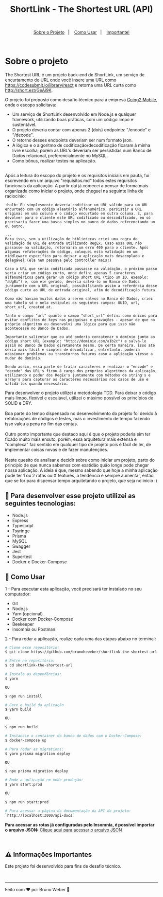 <br>

<h1 align="center">
ShortLink - The Shortest URL (API)
</h1>

<br>

<p align="center">
  <a href="#sobre-o-projeto">Sobre o Projeto</a>&nbsp;&nbsp;&nbsp;|&nbsp;&nbsp;&nbsp;
  <a href="#pushpin-como-usar">Como Usar</a>&nbsp;&nbsp;&nbsp;|&nbsp;&nbsp;&nbsp;
  <a href="#warning-informações-importantes">Importante!</a>
</p>

<br>

# Sobre o projeto

The Shortest URL é um projeto back-end de ShortLink, um serviço de encurtamento de URL onde você insere uma URL como https://codesubmit.io/library/react e retorna uma URL curta como http://short.est/GeAi9K.

O projeto foi proposto como desafio técnico para a empresa [Going2 Mobile](https://going2.com.br/), onde o escopo solicitava:

- Um serviço de ShortLink desenvolvido em Node.js e qualquer framework, utilizando boas práticas, com um código limpo e sustentável.
- O projeto deveria contar com apenas 2 (dois) endpoints: "/encode" e "/decode".
- O retorno desses endpoints deveriam ser num formato json.
- A lógica e o algoritmo de codificação/decodificação ficaram à minha livre escolha, porém as URL's deveriam ser persistidas num Banco de Dados relacional, preferencialmente no MySQL.
- Como bônus, realizar testes na aplicação.

<br>Após a leitura do escopo do projeto e os requisitos iniciais em pauta, fui escrevendo em um arquivo "requisitos.md" todos estes requisitos funcionais da aplicação. A partir daí já comecei a pensar de forma mais organizada como iniciar o projeto, onde cheguei na seguinte linha de raciocínio:

    :bulb: Eu simplesmente deveria codificar um URL válido para um URL encurtado com um código aleatório alfanumérico, persistir a URL original em uma coluna e o código encurtado em outra coluna. E, para devolver para o cliente este URL codificado ou descodificado, eu só precisaria fazer uma busca simples no banco de dados referenciando um ou outro.

    ...
    Para isso, sem a utilização de bibliotecas criei uma regra de validação de URL de entrada utilizando RegEx. Caso essa URL não passasse na validação, retornaria um erro 400 para o cliente. Após algumas refatorações do código, coloquei esta validação em um middleware específico para deixar a aplicação mais desacoplada e delegável (ela nem passava pelo controller mais!)

    Caso a URL que seria codificada passasse na validação, o próximo passo seria criar um código curto, onde defini apenas 5 caracteres alfanuméricos para gerar um código short URL (tipo um ID, exemplo: "aUg8i") e, com ele gerado, deveria salvá-lo no Banco de Dados juntamente com a URL original, possibilitando assim a referência desse código curto ao URL de entrada original, afim de decodificação futura.

    Como não haviam muitos dados a serem salvos no Banco de Dados, criei uma tabela só e nela estipulei os seguintes campos: UUID, url, short_url, created_at.

    Tanto o campo "url" quanto o campo "short_url" defini como únicos para evitar conflitos de keys nas pesquisas e gravações - apesar de que no próprio algoritmo eu desenvolvi uma lógica para que isso não acontecesse no Banco de Dados.

    Importante salientar que eu até poderia concatenar o domínio junto ao código short URL (exemplo: "http://dominio.com/a1b2c") e salvá-lo assim no Banco de Dados diretamente mesmo. De certa maneira, isso até seria mais fácil e simples de decodificar, entretanto, poderia ocasionar problemas ou transtornos futuros caso a aplicação viesse a mudar de domínio.

    Sendo assim, essa parte de tratar caracteres e realizar o "encode" e "decode" das URL's ficou à cargo dos próprios algoritmos da aplicação, utilizando o poder dos RegEx's juntamente com métodos de string's e array's para capturar os caracteres necessários nos casos de uso e validá-los quando necessário.

Para desenvolver o projeto utilizei a metodologia TDD. Para deixar o código mais limpo, flexível e escalável, utilizei o máximo possível os princípios de SOLID e DRY.
<br><br>Boa parte do tempo dispensado no desenvolvimento do projeto foi devido à refatorações de códigos e testes, mas o investimento de tempo fazendo isso valeu a pena no fim das contas.
<br><br>Outro ponto importante que destaco aqui é que o projeto poderia sim ter ficado muito mais enxuto, porém, essa arquitetura mais extensa e "complexa" faz sentido em qualquer tipo de projeto pois é fácil de ler, de implementar coisas novas e de fazer manutenções.
<br><br>Neste quesito de analisar e decidir sobre como iniciar um projeto, parto do princípio de que nunca sabemos com exatidão quão longe pode chegar nossa aplicação.
A ideia é que, mesmo sabendo que hoje a minha aplicação pode ter 1 ou 2 rotas ou X features, a tendência é sempre aumentar, então, que se for para dispensar tempo arquitetando o projeto, que seja no início :)


## :rocket: Para desenvolver esse projeto utilizei as seguintes tecnologias:

- Node.js
- Express
- Typescript
- Tsyringe
- Prisma
- MySQL
- Swagger
- Jest
- Supertest
- Docker e Docker-Compose

## :pushpin: Como Usar

1 - Para executar esta aplicação, você precisará ter instalado no seu computador:

- Git
- Node.js
- Yarn (opcional)
- Docker com Docker-Compose
- Beekeeper
- Insomnia ou Postman

2 - Para rodar a aplicação, realize cada uma das etapas abaixo no terminal:

```bash
# Clone esse repositório:
$ git clone https://github.com/brunohsweber/shortlink-the-shortest-url

# Entre no repositório:
$ cd shortlink-the-shortest-url

# Instale as dependências:
$ yarn

OU

$ npm run install

# Gere o build da aplicação
$ yarn build

OU

$ npm run build

# Instancie o container do banco de dados com o Docker-Compose:
$ docker-compose up

# Para rodar as migrations:
$ yarn prisma migration deploy

OU

$ npx prisma migration deploy

# Rode a aplicação em modo produção:
$ yarn start:prod

OU

$ npm run start:prod

# Para acessar a página da documentação da API do projeto:
`http://localhost:3000/api-docs`

```
**Para acessar as rotas já configuradas pelo Insomnia, é possível importar o arquivo JSON:**
[Clique aqui para acessar o arquivo JSON](https://github.com/brunohsweber/shortlink-the-shortest-url/blob/master/Insomnia_collection.json)

<br>

## :warning: Informações Importantes

Este projeto foi desenvolvido para fins de desafio técnico.

<br>

---

Feito com ♥ por Bruno Weber :wave:
